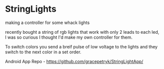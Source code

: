 # StringLights
making a controller for some whack lights

recently bought a string of rgb lights that work with only 2 leads to each led, I was so curious I thought I'd make my own controller for them.

To switch colors you send a breif pulse of low voltage to the lights and they switch to the next color in a set order.

Android App Repo - https://github.com/gracepetryk/StringLightApp/
